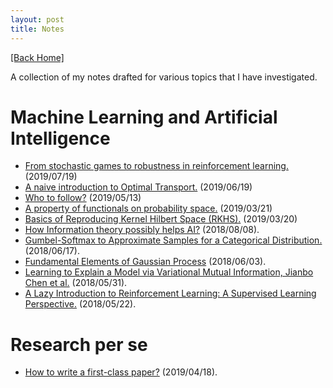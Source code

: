```yaml
---
layout: post
title: Notes
---  
```

[[Back Home]](/)   

A collection of my notes drafted for various topics that I have investigated.   

# Machine Learning and Artificial Intelligence  
* [From stochastic games to robustness in reinforcement learning.](/blogs/sgrl.pdf) (2019/07/19)
* [A naive introduction to Optimal Transport.](/blogs/ot_intro) (2019/06/19)
* [Who to follow?](/blogs/who_to_follow) (2019/05/13)
* [A property of functionals on probability space.](/blogs/functional_prob_space) (2019/03/21)
* [Basics of Reproducing Kernel Hilbert Space (RKHS).](/blogs/rkhs.pdf) (2019/03/20)
* [How Information theory possibly helps AI?](http://mlsidenotes.blogspot.com/2018/08/from-information-theory-to-machine.html) (2018/08/08).
* [Gumbel-Softmax to Approximate Samples for a Categorical Distribution.](/blogs/gumbel_softmax) (2018/06/17).
* [Fundamental Elements of Gaussian Process](/blogs/gp_fr.pdf) (2018/06/03).
* [Learning to Explain a Model via Variational Mutual Information, Jianbo Chen et al.](/blogs/l2x.pdf) (2018/05/31).    
* [A Lazy Introduction to Reinforcement Learning: A Supervised Learning Perspective.](/blogs/rl_intro.pdf) (2018/05/22).  

# Research per se 
* [How to write a first-class paper?](/blogs/how_to_write_papers) (2019/04/18).
